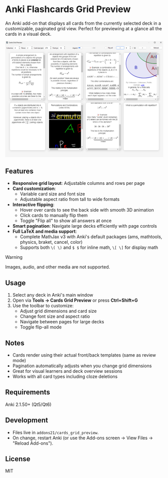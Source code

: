 # Anki Flashcards Grid Preview

An Anki add-on that displays all cards from the currently selected deck in a customizable, paginated grid view. Perfect for previewing at a glance all the cards in a visual deck.

![screenshot](screenshot.png)

## Features

- **Responsive grid layout**: Adjustable columns and rows per page
- **Card customization**:
  - Variable card size and font size
  - Adjustable aspect ratio from tall to wide formats
- **Interactive flipping**:
  - Hover over cards to see the back side with smooth 3D animation
  - Click cards to manually flip them
  - Toggle "Flip all" to show all answers at once
- **Smart pagination**: Navigate large decks efficiently with page controls
- **Full LaTeX and media support**:
  - Complete MathJax v3 with Anki's default packages (ams, mathtools, physics, braket, cancel, color)
  - Supports both `\( \)` and `$ $` for inline math, `\[ \]` for display math

> [!WARNING]  
> Images, audio, and other media are not supported.

## Usage

1. Select any deck in Anki's main window
2. Open via **Tools → Cards Grid Preview** or press **Ctrl+Shift+G**
3. Use the toolbar to customize:
   - Adjust grid dimensions and card size
   - Change font size and aspect ratio
   - Navigate between pages for large decks
   - Toggle flip-all mode

## Notes

- Cards render using their actual front/back templates (same as review mode)
- Pagination automatically adjusts when you change grid dimensions
- Great for visual learners and deck overview sessions
- Works with all card types including cloze deletions

## Requirements

Anki 2.1.50+ (Qt5/Qt6)

## Development

- Files live in `addons21/cards_grid_preview`.
- On change, restart Anki (or use the Add-ons screen → View Files → "Reload Add-ons").

## License

MIT
